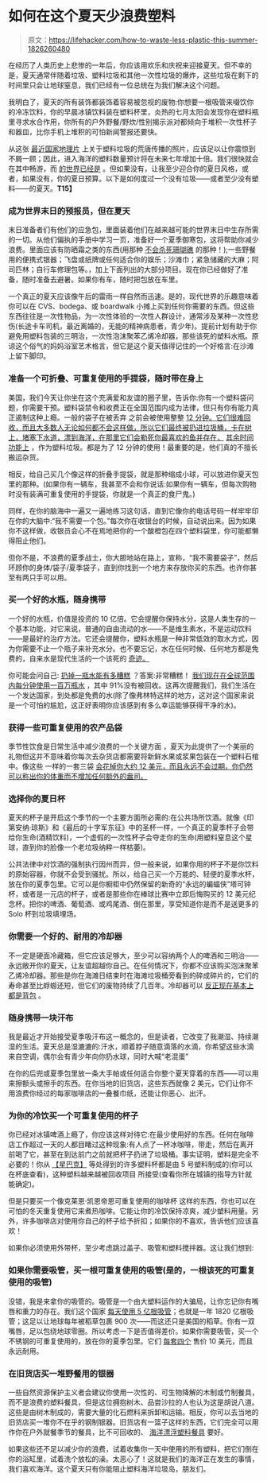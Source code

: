 # 如何在这个夏天少浪费塑料

> 原文：<https://lifehacker.com/how-to-waste-less-plastic-this-summer-1826260480>

在经历了人类历史上悲惨的一年后，你应该用欢乐和庆祝来迎接夏天。但不幸的是，夏天通常伴随着垃圾、塑料垃圾和其他一次性垃圾的爆炸，这些垃圾在剩下的时间里只会让地球窒息，我们已经有一位总统在为我们解决这个问题。



我明白了，夏天的所有装饰都装饰着容易被忽视的废物:你想要一根吸管来啜饮你的冷冻饮料，你的早晨冰镇饮料装在塑料杯里，炎热的七月太阳会发现你在塑料瓶里寻求水合作用，你所有的户外野餐/野炊/性别揭示派对都倾向于堆积一次性杯子和器皿，比你手机上堆积的可怕新闻警报还要快。

从这张 [最近国家地理片](https://www.nationalgeographic.com/magazine/2018/06/plastic-planet-waste-pollution-trash-crisis/) 上关于塑料垃圾的荒唐传播的照片，应该足以让你震惊到不屑一顾；因此，进入海洋的塑料数量预计将在未来七年增加十倍。我们很快就会在其中畅游，而 [的世界已经是](http://www.latimes.com/science/sciencenow/la-sci-sn-garbage-patch-plastic-20180322-story.html) 。但如果没有，让我至少迎合你的夏日风格，或者，如果没有，你的夏日预算。以下是如何度过一个没有垃圾——或者至少没有塑料——的夏天。**T15】**

### **成为世界末日的预报员，但在夏天**

末日准备者们有他们的应急包，里面装着他们在越来越可能的世界末日中生存所需的一切。从他们偏执的手册中学习一页，准备好一个夏季御寒包，这将帮助你减少浪费。里面应该有防晒霜之类的东西(用那种 [不会杀死珊瑚礁](https://www.usatoday.com/story/news/nation-now/2018/05/02/hawaii-ban-sunscreen-kills-coral-reefs-environmentally-safe/572938002/) 的那种！);一些野餐用的便携式银器；飞盘或纸牌或任何适合你的娱乐；沙滩巾；紧急储藏的大麻；阿司匹林；自行车修理包等。，加上下面列出的大部分项目。现在你已经做好了准备，随时准备去避暑。如果你有车，随时把包放在车里。

一个真正的夏天应该像午后的雷雨一样自然而迅速。是的，现代世界的乐趣意味着你可以在 CVS、bodega、或 boardwalk 小摊上买到任何你需要的东西。但这些东西往往是一次性物品，为一次性体验的一次性人群设计，通常涉及某种一次性悲伤(长途卡车司机，最近离婚的，无能的精神病患者，青少年)。提前计划有助于你避免用塑料包装的三明治，一次性泡沫聚苯乙烯冷却器，那些该死的塑料水瓶。原谅这个俗气的妈妈浴室艺术格言，但它是这个夏天值得记住的一个好格言:在沙滩上留下脚印。

### **准备一个可折叠、可重复使用的手提袋，随时带在身上**

美国，我们今天让你坐在这个充满爱和友谊的圈子里，告诉你:你有一个塑料袋问题，你需要干预。塑料袋禁令和收费正在全国范围内成为法律，但只有你有能力真正遏制这种上瘾。一般的袋子在被丢弃 之前会被使用整整 [12 分钟。它们很难回收，而且大多数人无论如何都不会这样做，所以它们最终被扔进垃圾桶，卡在树上，堵塞下水道，漂到海洋，在那里它们会勒死你最喜欢的鱼并存在，](http://www.biologicaldiversity.org/programs/population_and_sustainability/sustainability/plastic_bag_facts.html) [其余时间功能上](https://news.nationalgeographic.com/2018/05/plastic-bag-mariana-trench-pollution-science-spd/) ，作为塑料垃圾。都是为了 12 分钟的使用！最重要的是，他们真的不擅长搬运杂货。

相反，给自己买几个像这样的折叠手提袋，就是那种缩成小球，可以放进你夏天包里的那种。(如果你有一辆车，我甚至不会和你说话:如果你有一辆车，但每次购物时没有装满可重复使用的手提袋，你就是一个真正的食尸鬼。)

同样，在你的脑海中一遍又一遍地练习这句话，直到它像你的电话号码一样牢牢印在你的大脑中:“我不需要一个包。”每次你在收银台的时候，自动说出来。因为如果你不这样做，收银员会心不在焉地把你的一个酸橙包在四个塑料袋里，你可能都懒得阻止他们。

但你不是，不浪费的夏季战士，你大胆地站在路上，宣称，“我不需要袋子”，然后环顾你的身体/袋子/夏季袋子，直到你找到一个地方来存放你买的东西。也许你甚至有两只手可以用。

### **买一个好的水瓶，随身携带**

一个好的水瓶，价值是投资的 10 亿倍。它会提醒你保持水分，这是人类生存的一个基本功能，对它来说，普通的自由流动的水——不是维生素水，不是运动饮料——是最好的治疗方法。它还会提醒你，塑料水瓶是一种非常低效的取水方式，因为你需要不止一个瓶子来补充水分。也不要忘记，水在任何时候、任何地方都是免费的，自来水是现代生活的一个该死的 [奇迹。](https://gizmodo.com/stop-drinking-bottled-water-1704609514#_ga=2.221721560.1730978073.1526909177-3846207152.1521480874)

你可能会问自己: [扔掉一瓶水能有多糟糕](https://www.theonion.com/how-bad-for-the-environment-can-throwing-away-one-plast-1819571260#_ga=2.225449178.1730978073.1526909177-3846207152.1521480874) ？答案:非常糟糕！ [我们现在在全球范围内每分钟使用一百万瓶水](https://www.forbes.com/sites/trevornace/2017/07/26/million-plastic-bottles-minute-91-not-recycled/#7b01de84292c) ，其中 91%没有被回收。这再次提醒我们，我们生活在一个发达国家，到处都是免费的水(除了像弗林特这样的地方，这对这个国家来说是一个可怕的尴尬，这正好表明你应该感到有多么幸运能够获得干净的水)。

### **获得一些可重复使用的农产品袋**

季节性饮食是日常生活中减少浪费的一个关键方面 ，夏天为此提供了一个美丽的礼物但这并不意味着你每次去杂货店都需要将新鲜水果或浆果包装在一个塑料石棺中。像这些 一样的一套三袋 [会花掉你大约 12 美元，而且永远不会过期，你仍然可以称出你的体重而不增加任何额外的盎司。](http://www.ecobags.com/Our_Products/Produce_Bags)

### **选择你的夏日杯**

夏天的杯子是开启这个季节的一个主要方面所必需的:在公共场所饮酒。就像《印第安纳·琼斯》和《最后的十字军东征》中的圣杯一样，一个真正的夏季杯子会带给你生命(酒精饮料)，一个虚假的一次性杯子会夺走你的生命(用塑料窒息这个星球，直到你的脸像一个老垃圾纳粹一样枯萎)。

公共法律中对饮酒的强制执行因州而异，但一般来说，如果你用的杯子不是你饮料的原始容器，你就不会受到骚扰。所以，给自己买一个万能的、轻便的夏季水杯，放在你的夏季包里。它可以是你橱柜中仍然保留的新奇的“永远的蝙蝠侠”塔可钟杯，或者是一元店的杯子，或者是那些你在棒球比赛中立即后悔购买的 12 美元纪念杯。把你的啤酒、葡萄酒、或鸡尾酒、倒在那里，享受知道你是而不是送更多的 Solo 杯到垃圾填埋场。

### 你需要一个好的、耐用的冷却器

不一定是硬面冷藏箱，但它应该足够大，至少可以容纳两个人的啤酒和三明治——永远敞开你的夏天，让友谊超越你自己。在任何情况下，你都不应该购买泡沫聚苯乙烯冷却器。那些是你在海滩日结束时在海滩垃圾桶旁看到的碎成碎片的，它们的寿命甚至比蜉蝣还短，但它们的废物持续了几百年。冷却器可以 [反正现在基本上都是背包](https://www.ebags.com/category/travel-accessories/insulated-bags/coolers/f/lightweight) 。

### **随身携带一块汗布**

我是最近才开始接受夏季吸汗布这一概念的，但是读者，它改变了我潮湿、持续潮湿的生活。夏天总是湿漉漉的:汗水，顺着脖子随意滴落的水滴，你希望这些水滴来自空调，偶尔会有青少年向你扔水球，同时大喊“老混蛋”

在你的后兜或夏季包里放一条大手帕或任何适合你整个夏天穿着的东西——可以用来擦额头或擦手的东西。在你当地的旧货店，这些东西就像 2 美元，它们让你不用浪费你经过的每家咖啡店的一叠餐巾纸，还能让你恶心、出汗。

### **为你的冷饮买一个可重复使用的杯子**

你已经对冰镇啤酒上瘾了，你应该这样对待它:在最少使用好的东西。任何在咖啡店工作超过一天的人都目睹过这种现象:有人点了一杯冰咖啡，带走，然后在离开前喝了它，甚至在到达前门之前就把杯子扔进了垃圾桶。事实证明，塑料是完全不必要的！你从 [【星巴克】](https://www.eater.com/2018/3/28/17172556/starbucks-cup-waste-sustainable-compost-recyclable) 等处得到的许多塑料杯都是由 5 号塑料制成的(你可以在杯底查看)，这种塑料越来越被回收项目 所接受(查看你所在城镇的指导方针就能确定)。

但是只要买一个像克莱恩·凯恩帝恩可重复使用的咖啡杯 这样的东西，你也可以在可怕的冬天重复使用它来煮热咖啡。它能让你的冷饮保持凉爽，减少塑料用量。另外，许多咖啡店对使用你自己的杯子给予折扣；如果你的不喜欢，告诉他们应该喜欢！

如果你必须使用外带杯，至少考虑跳过盖子、吸管和塑料搅拌器。这让我们想到:

### **如果你需要吸管，买一根可重复使用的吸管(是的，一根该死的可重复使用的吸管)**

没错，我是来拿你的吸管的。吸管是一个由大塑料运作的大骗局，让你忘记你有嘴唇和重力的存在。我们这个国家 [每天使用 5 亿根吸管](https://news.nationalgeographic.com/2017/04/plastic-straws-ocean-trash-environment/)；也就是一年 1820 亿根吸管；这足以让地球每年被稻草包裹 900 次——而这还只是美国的稻草。你有一双嘴唇，足以包绕地球零圈。所以考虑一下是否值得差价。如果你需要吸管，买一个不锈钢的可重复使用的，放在你的夏季包里。它们 [每套四个](https://www.bedbathandbeyond.com/store/product/stainless-steel-drinking-straws-with-cleaning-brush-set-of-4/1042790822) 售价 10 美元，而且永远耐用。

### **在旧货店买一堆野餐用的银器**

一些自然资源保护主义者会建议你使用一次性的、可生物降解的木制或竹制餐具，而不是浪费的塑料餐具，但是这位拥抱树木、品尝沙拉的人也认为这是胡说八道。这些是由树木制成的，需要大量的化石燃料来拆卸和运输。相反，你可以去当地的旧货店买一堆你不在乎的钢制银器。旧货店有一篮子这样的东西，它们完全可以用作你在户外就餐季节的餐具，比不可回收的、 [海洋漂浮塑料餐具](https://www.forbes.com/sites/trevornace/2017/10/27/idyllic-caribbean-island-covered-in-a-tide-of-plastic-trash-along-coastline/#74f07ad12524) 要好。

如果这些还不足以减少你的浪费，试着收集你一天中使用的所有塑料，把它们倒在你的浴缸里，试着洗个放松的澡。太恶心了！这就是我们的海洋正在发生的事情，我们喜欢海洋。这个夏天只有你能阻止塑料海洋垃圾岛，朋友们。